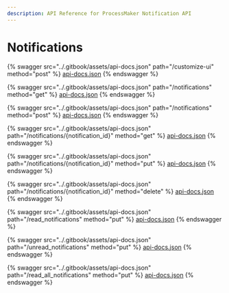 ```yaml
---
description: API Reference for ProcessMaker Notification API
---
```


# Notifications

{% swagger src="../.gitbook/assets/api-docs.json" path="/customize-ui" method="post" %}
[api-docs.json](../.gitbook/assets/api-docs.json)
{% endswagger %}

{% swagger src="../.gitbook/assets/api-docs.json" path="/notifications" method="get" %}
[api-docs.json](../.gitbook/assets/api-docs.json)
{% endswagger %}

{% swagger src="../.gitbook/assets/api-docs.json" path="/notifications" method="post" %}
[api-docs.json](../.gitbook/assets/api-docs.json)
{% endswagger %}

{% swagger src="../.gitbook/assets/api-docs.json" path="/notifications/{notification_id}" method="get" %}
[api-docs.json](../.gitbook/assets/api-docs.json)
{% endswagger %}

{% swagger src="../.gitbook/assets/api-docs.json" path="/notifications/{notification_id}" method="put" %}
[api-docs.json](../.gitbook/assets/api-docs.json)
{% endswagger %}

{% swagger src="../.gitbook/assets/api-docs.json" path="/notifications/{notification_id}" method="delete" %}
[api-docs.json](../.gitbook/assets/api-docs.json)
{% endswagger %}

{% swagger src="../.gitbook/assets/api-docs.json" path="/read_notifications" method="put" %}
[api-docs.json](../.gitbook/assets/api-docs.json)
{% endswagger %}

{% swagger src="../.gitbook/assets/api-docs.json" path="/unread_notifications" method="put" %}
[api-docs.json](../.gitbook/assets/api-docs.json)
{% endswagger %}

{% swagger src="../.gitbook/assets/api-docs.json" path="/read_all_notifications" method="put" %}
[api-docs.json](../.gitbook/assets/api-docs.json)
{% endswagger %}
